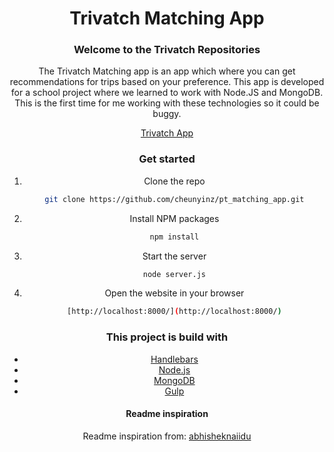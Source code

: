 <h1 align="center">Trivatch Matching App</h1>

<h3 align="center">Welcome to the Trivatch Repositories </h3>

<div align="center">The Trivatch Matching app is an app which where you can get recommendations for trips based on your preference. This app is developed for a school project where we learned to work with Node.JS and MongoDB. This is the first time for me working with these technologies so it could be buggy.

[Trivatch App](https://trivatch.herokuapp.com/)


### Get started

1. Clone the repo
   ```sh
   git clone https://github.com/cheunyinz/pt_matching_app.git
   ```
2. Install NPM packages
   ```sh
   npm install
   ```
3. Start the server
   ```sh
   node server.js
   ```
4. Open the website in your browser
   ```sh
   [http://localhost:8000/](http://localhost:8000/)
   ```


### This project is build with
* [Handlebars](https://handlebarsjs.com/)
* [Node.js](https://nodejs.org/en/)
* [MongoDB](https://www.mongodb.com/)
* [Gulp](https://gulpjs.com/)

#### Readme inspiration
Readme inspiration from: [abhisheknaiidu](https://github.com/abhisheknaiidu/awesome-github-profile-readme)
</div>